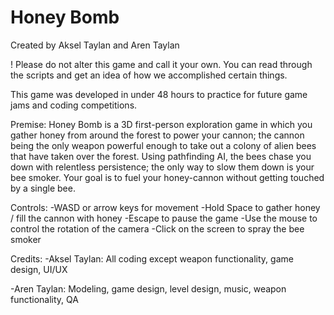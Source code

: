 # Honey Bomb
Created by Aksel Taylan and Aren Taylan

! Please do not alter this game and call it your own. You can read through the scripts and get an idea of how we accomplished certain things.

This game was developed in under 48 hours to practice for future game jams and coding competitions.

Premise:
Honey Bomb is a 3D first-person exploration game in which you gather honey from around the forest to power your cannon; the cannon being the only weapon powerful enough to take out a colony of alien bees that have taken over the forest. Using pathfinding AI, the bees chase you down with relentless persistence; the only way to slow them down is your bee smoker. Your goal is to fuel your honey-cannon without getting touched by a single bee.

Controls:
-WASD or arrow keys for movement
-Hold Space to gather honey / fill the cannon with honey
-Escape to pause the game
-Use the mouse to control the rotation of the camera
-Click on the screen to spray the bee smoker

Credits:
-Aksel Taylan: All coding except weapon functionality, game design, UI/UX

-Aren Taylan: Modeling, game design, level design, music, weapon functionality, QA
